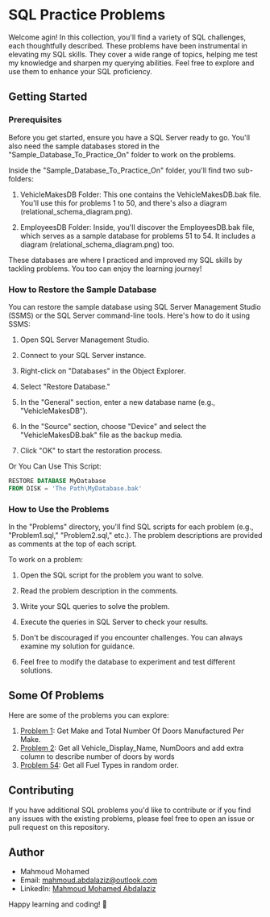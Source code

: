 # SQL Practice Problems

Welcome agin! In this collection, you'll find a variety of SQL challenges, each thoughtfully described. These problems have been instrumental in elevating my SQL skills. They cover a wide range of topics, helping me test my knowledge and sharpen my querying abilities. Feel free to explore and use them to enhance your SQL proficiency.

## Getting Started

### Prerequisites

Before you get started, ensure you have a SQL Server ready to go. You'll also need the sample databases stored in the "Sample_Database_To_Practice_On" folder to work on the problems.

Inside the "Sample_Database_To_Practice_On" folder, you'll find two sub-folders:

1. VehicleMakesDB Folder: This one contains the VehicleMakesDB.bak file. You'll use this for problems 1 to 50, and there's also a diagram (relational_schema_diagram.png).

2. EmployeesDB Folder: Inside, you'll discover the EmployeesDB.bak file, which serves as a sample database for problems 51 to 54. It includes a diagram (relational_schema_diagram.png) too.

These databases are where I practiced and improved my SQL skills by tackling problems.
You too can enjoy the learning journey!

### How to Restore the Sample Database

You can restore the sample database using SQL Server Management Studio (SSMS) or the SQL Server command-line tools. Here's how to do it using SSMS:

1. Open SQL Server Management Studio.

2. Connect to your SQL Server instance.

3. Right-click on "Databases" in the Object Explorer.

4. Select "Restore Database."

5. In the "General" section, enter a new database name (e.g., "VehicleMakesDB").

6. In the "Source" section, choose "Device" and select the "VehicleMakesDB.bak" file as the backup media.

7. Click "OK" to start the restoration process.

Or You Can Use This Script:
```sql
RESTORE DATABASE MyDatabase
FROM DISK = 'The Path\MyDatabase.bak'
```

### How to Use the Problems

In the "Problems" directory, you'll find SQL scripts for each problem (e.g., "Problem1.sql," "Problem2.sql," etc.). The problem descriptions are provided as comments at the top of each script.

To work on a problem:

1. Open the SQL script for the problem you want to solve.

2. Read the problem description in the comments.

3. Write your SQL queries to solve the problem.

4. Execute the queries in SQL Server to check your results.

5. Don't be discouraged if you encounter challenges. You can always examine my solution for guidance.

5. Feel free to modify the database to experiment and test different solutions.

## Some Of Problems
Here are some of the problems you can explore:
1. [Problem 1](Problems/Problem43/Problem43.sql): Get Make and Total Number Of Doors Manufactured Per Make.
2. [Problem 2](Problems/Problem30/Problem30.sql): Get all Vehicle_Display_Name, NumDoors and add extra column to describe number of doors by words
3. [Problem 54](Problems/Problem50/Problem50.sql): Get all Fuel Types in random order.

## Contributing

If you have additional SQL problems you'd like to contribute or if you find any issues with the existing problems, please feel free to open an issue or pull request on this repository.

## Author

- Mahmoud Mohamed
- Email: mahmoud.abdalaziz@outlook.com
- LinkedIn: [Mahmoud Mohamed Abdalaziz](https://www.linkedin.com/in/mahmoud-mohamed-abd/)

Happy learning and coding! 🚀

